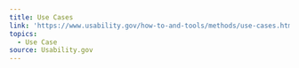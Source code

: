 ```yaml
---
title: Use Cases
link: 'https://www.usability.gov/how-to-and-tools/methods/use-cases.html'
topics:
  - Use Case
source: Usability.gov
---
```


